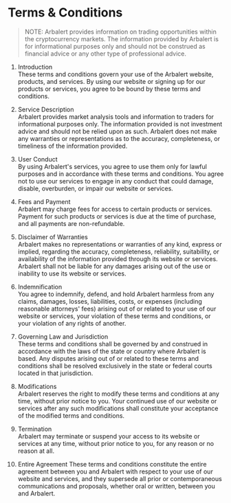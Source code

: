 # Terms & Conditions

>NOTE: Arbalert provides information on trading opportunities within the cryptocurrency markets. The information provided by Arbalert is for informational purposes only and should not be construed as financial advice or any other type of professional advice.

1. Introduction  
These terms and conditions govern your use of the Arbalert website, products, and services.
By using our website or signing up for our products or services, you agree to be bound by these terms and conditions.

2. Service Description  
Arbalert provides market analysis tools and information to traders for informational purposes only. The information provided is not investment advice and should not be relied upon as such. Arbalert does not make any warranties or representations as to the accuracy, completeness, or timeliness of the information provided.

3. User Conduct  
By using Arbalert's services, you agree to use them only for lawful purposes and in accordance with these terms and conditions. You agree not to use our services to engage in any conduct that could damage, disable, overburden, or impair our website or services.

4. Fees and Payment  
Arbalert may charge fees for access to certain products or services. Payment for such products or services is due at the time of purchase, and all payments are non-refundable.

5. Disclaimer of Warranties  
Arbalert makes no representations or warranties of any kind, express or implied, regarding the accuracy, completeness, reliability, suitability, or availability of the information provided through its website or services. Arbalert shall not be liable for any damages arising out of the use or inability to use its website or services.

6. Indemnification  
You agree to indemnify, defend, and hold Arbalert harmless from any claims, damages, losses, liabilities, costs, or expenses (including reasonable attorneys' fees) arising out of or related to your use of our website or services, your violation of these terms and conditions, or your violation of any rights of another.

7. Governing Law and Jurisdiction  
These terms and conditions shall be governed by and construed in accordance with the laws of the state or country where Arbalert is based. Any disputes arising out of or related to these terms and conditions shall be resolved exclusively in the state or federal courts located in that jurisdiction.

8. Modifications  
Arbalert reserves the right to modify these terms and conditions at any time, without prior notice to you. Your continued use of our website or services after any such modifications shall constitute your acceptance of the modified terms and conditions.

9. Termination  
Arbalert may terminate or suspend your access to its website or services at any time, without prior notice to you, for any reason or no reason at all.

10. Entire Agreement
These terms and conditions constitute the entire agreement between you and Arbalert with respect to your use of our website and services, and they supersede all prior or contemporaneous communications and proposals, whether oral or written, between you and Arbalert.
